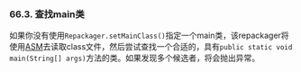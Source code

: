 ### 66.3. 查找main类

如果你没有使用`Repackager.setMainClass()`指定一个main类，该repackager将使用[ASM](http://asm.ow2.org/)去读取class文件，然后尝试查找一个合适的，具有`public static void main(String[] args)`方法的类。如果发现多个候选者，将会抛出异常。
